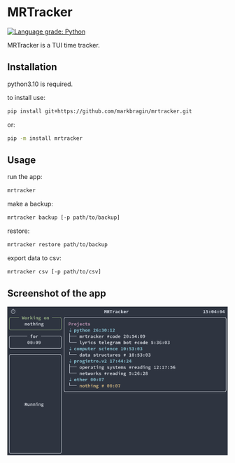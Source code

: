 # MRTracker

[![Language grade: Python](https://img.shields.io/lgtm/grade/python/g/markbragin/mrtracker.svg?logo=lgtm&logoWidth=18)](https://lgtm.com/projects/g/markbragin/mrtracker/context:python)

MRTracker is a TUI time tracker.

## Installation

python3.10 is required.

to install use:
```bash
pip install git+https://github.com/markbragin/mrtracker.git
```
or:
```bash
pip -m install mrtracker
```

## Usage

run the app:
```bash
mrtracker
```

make a backup:
```bash
mrtracker backup [-p path/to/backup]
```

restore:
```bash
mrtracker restore path/to/backup
```

export data to csv:
```bash
mrtracker csv [-p path/to/csv]
```

## Screenshot of the app

![mrtracker](./imgs/look.png "mrtracker")
